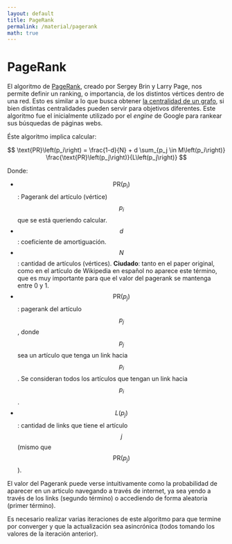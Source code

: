 ```yaml
---
layout: default
title: PageRank
permalink: /material/pagerank
math: true
---
```


# PageRank

El algoritmo de [PageRank](http://ilpubs.stanford.edu:8090/422/1/1999-66.pdf), creado por Sergey Brin y 
Larry Page, nos permite definir un ranking, o importancia, de los distintos vértices dentro de una red. 
Esto es similar a lo que busca obtener [la centralidad de un grafo](centralidad), si bien distintas
centralidades pueden servir para objetivos diferentes. Este algoritmo fue el inicialmente utilizado
por el _engine_ de Google para rankear sus búsquedas de páginas webs. 

Éste algoritmo implica calcular: 

$$ \text{PR}\left(p_i\right) = \frac{1-d}{N} + d \sum_{p_j \in M\left(p_i\right)} 
\frac{\text{PR}\left(p_j\right)}{L\left(p_j\right)} $$

Donde:
* $$\text{PR}\left(p_i\right)$$: Pagerank del artículo (vértice) $$p_i$$ que se está queriendo calcular.
* $$d$$: coeficiente de amortiguación. 
* $$N$$: cantidad de artículos (vértices). **Ciudado**: tanto en el paper original, como en el artículo de
Wikipedia en español no aparece este término, que es muy importante para que el valor del pagerank se
mantenga entre 0 y 1. 
* $$\text{PR}\left(p_j\right)$$: pagerank del artículo $$p_j$$, donde $$p_j$$ sea un artículo que tenga un
link hacia $$p_i$$. Se consideran todos los artículos que tengan un link hacia $$p_i$$.
* $$L\left(p_j\right)$$: cantidad de links que tiene el artículo $$j$$ (mismo que 
$$\text{PR}\left(p_j\right)$$).


El valor del Pagerank puede verse intuitivamente como la probabilidad de aparecer en un articulo navegando
a través de internet, ya sea yendo a través de los links (segundo término) o accediendo de forma aleatoria 
(primer término).

Es necesario realizar varias iteraciones de este algoritmo para que termine por converger y que la
actualización sea asincrónica (todos tomando los valores de la iteración anterior).
